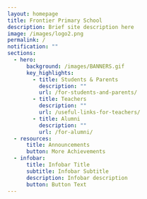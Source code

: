 ```yaml
---
layout: homepage
title: Frontier Primary School
description: Brief site description here
image: /images/logo2.png
permalink: /
notification: ""
sections:
  - hero:
      background: /images/BANNERS.gif
      key_highlights:
        - title: Students & Parents
          description: ""
          url: /for-students-and-parents/
        - title: Teachers
          description: ""
          url: /useful-links-for-teachers/
        - title: Alumni
          description: ""
          url: /for-alumni/
  - resources:
      title: Announcements
      button: More Achievements
  - infobar:
      title: Infobar Title
      subtitle: Infobar Subtitle
      description: Infobar description
      button: Button Text
---
```

